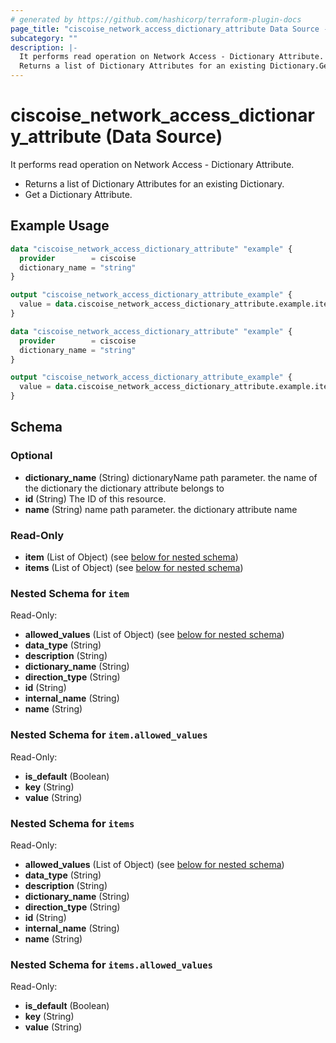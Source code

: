 ```yaml
---
# generated by https://github.com/hashicorp/terraform-plugin-docs
page_title: "ciscoise_network_access_dictionary_attribute Data Source - terraform-provider-ciscoise"
subcategory: ""
description: |-
  It performs read operation on Network Access - Dictionary Attribute.
  Returns a list of Dictionary Attributes for an existing Dictionary.Get a Dictionary Attribute.
---
```


# ciscoise_network_access_dictionary_attribute (Data Source)

It performs read operation on Network Access - Dictionary Attribute.

- Returns a list of Dictionary Attributes for an existing Dictionary.
- Get a Dictionary Attribute.

## Example Usage

```terraform
data "ciscoise_network_access_dictionary_attribute" "example" {
  provider        = ciscoise
  dictionary_name = "string"
}

output "ciscoise_network_access_dictionary_attribute_example" {
  value = data.ciscoise_network_access_dictionary_attribute.example.items
}

data "ciscoise_network_access_dictionary_attribute" "example" {
  provider        = ciscoise
  dictionary_name = "string"
}

output "ciscoise_network_access_dictionary_attribute_example" {
  value = data.ciscoise_network_access_dictionary_attribute.example.item
}
```

<!-- schema generated by tfplugindocs -->
## Schema

### Optional

- **dictionary_name** (String) dictionaryName path parameter. the name of the dictionary the dictionary attribute belongs to
- **id** (String) The ID of this resource.
- **name** (String) name path parameter. the dictionary attribute name

### Read-Only

- **item** (List of Object) (see [below for nested schema](#nestedatt--item))
- **items** (List of Object) (see [below for nested schema](#nestedatt--items))

<a id="nestedatt--item"></a>
### Nested Schema for `item`

Read-Only:

- **allowed_values** (List of Object) (see [below for nested schema](#nestedobjatt--item--allowed_values))
- **data_type** (String)
- **description** (String)
- **dictionary_name** (String)
- **direction_type** (String)
- **id** (String)
- **internal_name** (String)
- **name** (String)

<a id="nestedobjatt--item--allowed_values"></a>
### Nested Schema for `item.allowed_values`

Read-Only:

- **is_default** (Boolean)
- **key** (String)
- **value** (String)



<a id="nestedatt--items"></a>
### Nested Schema for `items`

Read-Only:

- **allowed_values** (List of Object) (see [below for nested schema](#nestedobjatt--items--allowed_values))
- **data_type** (String)
- **description** (String)
- **dictionary_name** (String)
- **direction_type** (String)
- **id** (String)
- **internal_name** (String)
- **name** (String)

<a id="nestedobjatt--items--allowed_values"></a>
### Nested Schema for `items.allowed_values`

Read-Only:

- **is_default** (Boolean)
- **key** (String)
- **value** (String)


